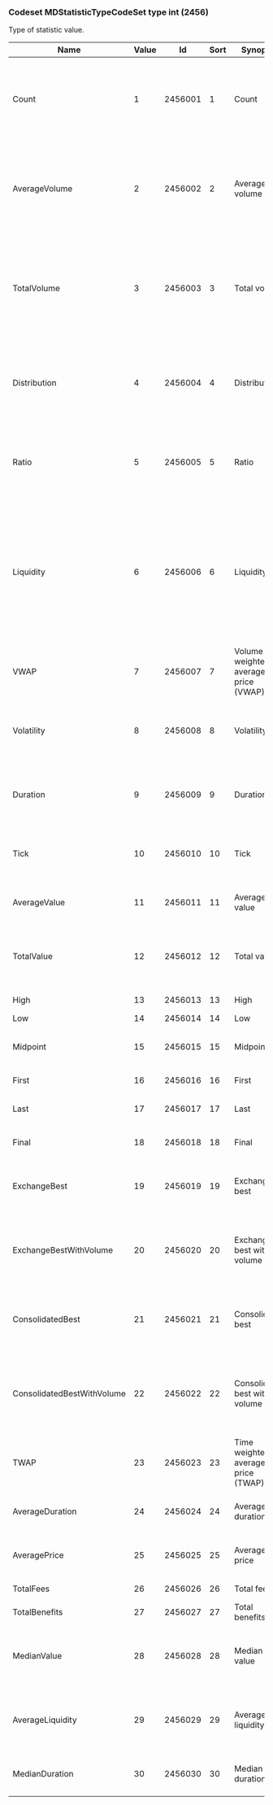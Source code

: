 ### Codeset MDStatisticTypeCodeSet type int (2456)

Type of statistic value.

| Name                       | Value | Id      | Sort | Synopsis                             | Elaboration                                                                                                                               |
|----------------------------|-------|---------|------|--------------------------------------|-------------------------------------------------------------------------------------------------------------------------------|
| Count                      | 1     | 2456001 | 1    | Count                                | Simple count of entities or events, e.g. orders transactions during a period of time.                                                       |
| AverageVolume              | 2     | 2456002 | 2    | Average volume                       | Average quantity of entities, e.g. average volume of incoming quotes or average trade volume.                                               |
| TotalVolume                | 3     | 2456003 | 3    | Total volume                         | Aggregated quantities of entities across events, e.g. total trade volume during a period of time.                                           |
| Distribution               | 4     | 2456004 | 4    | Distribution                         | Distribution of entities across entity types, e.g. percentage of limit orders amongst all order types.                                      |
| Ratio                      | 5     | 2456005 | 5    | Ratio                                | Pre-defined ratio between entities, e.g. ratio of trades triggered by buy orders.                                                           |
| Liquidity                  | 6     | 2456006 | 6    | Liquidity                            | Measurement of liquidity of an instrument, e.g. by providing the spread between bid and offer or the trade volume needed to move the price. |
| VWAP                       | 7     | 2456007 | 7    | Volume weighted average price (VWAP) | Benchmark price.                                                                                                                            |
| Volatility                 | 8     | 2456008 | 8    | Volatility                           | Volatility of entities, e.g. price movements of incoming orders.                                                                            |
| Duration                   | 9     | 2456009 | 9    | Duration                             | Time period of events, e.g. resting period of passive orders.                                                                               |
| Tick                       | 10    | 2456010 | 10   | Tick                                 | Price movement of an instrument in number of ticks.                                                                                         |
| AverageValue               | 11    | 2456011 | 11   | Average value                        | Average quantity multiplied by price.                                                                                                       |
| TotalValue                 | 12    | 2456012 | 12   | Total value                          | Aggregated quantity multiplied by price; also described as turnover.                                                                        |
| High                       | 13    | 2456013 | 13   | High                                 | Highest price.                                                                                                                              |
| Low                        | 14    | 2456014 | 14   | Low                                  | Lowest price.                                                                                                                               |
| Midpoint                   | 15    | 2456015 | 15   | Midpoint                             | Midpoint price between bid and offer.                                                                                                       |
| First                      | 16    | 2456016 | 16   | First                                | First price or initial value.                                                                                                               |
| Last                       | 17    | 2456017 | 17   | Last                                 | Most recent price or value.                                                                                                                 |
| Final                      | 18    | 2456018 | 18   | Final                                | Final price or confirmed value.                                                                                                             |
| ExchangeBest               | 19    | 2456019 | 19   | Exchange best                        | Best price of a single venue regardless of volume.                                                                                          |
| ExchangeBestWithVolume     | 20    | 2456020 | 20   | Exchange best with volume            | Best price of a single venue with volume at or above a pre-defined threshold.                                                               |
| ConsolidatedBest           | 21    | 2456021 | 21   | Consolidated best                    | Best price across multiple venues regardless of volume.                                                                                     |
| ConsolidatedBestWithVolume | 22    | 2456022 | 22   | Consolidated best with volume        | Best price across multiple venues with volume at or above a pre-defined threshold.                                                          |
| TWAP                       | 23    | 2456023 | 23   | Time weighted average price (TWAP)   |                                                                                                                                |
| AverageDuration            | 24    | 2456024 | 24   | Average duration                     | Average duration of time periods of events.                                                                                                 |
| AveragePrice               | 25    | 2456025 | 25   | Average price                        | Average price across entities e.g. trade prices.                                                                                            |
| TotalFees                  | 26    | 2456026 | 26   | Total fees                           | Aggregated fees.                                                                                                                            |
| TotalBenefits              | 27    | 2456027 | 27   | Total benefits                       | Aggregated benefits.                                                                                                                        |
| MedianValue                | 28    | 2456028 | 28   | Median value                         | Median quantity multiplied by price for orders or quotes.                                                                                   |
| AverageLiquidity           | 29    | 2456029 | 29   | Average liquidity                    | Average liquidity of an instrument e.g. average effective spread.                                                                           |
| MedianDuration             | 30    | 2456030 | 30   | Median duration                      | Median duration of time periods of events.                                                                                                  |

